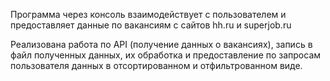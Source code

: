 Программа через консоль взаимодействует с пользователем и предоставляет данные по вакансиям с сайтов hh.ru и superjob.ru

Реализована работа по API (получение данных о вакансиях), запись в файл полученных данных, их обработка и предоставление
по запросам пользователя данных в отсортированном и отфильтрованном виде.